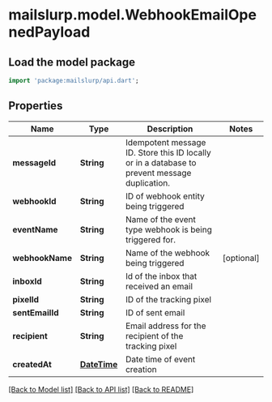 # mailslurp.model.WebhookEmailOpenedPayload

## Load the model package
```dart
import 'package:mailslurp/api.dart';
```

## Properties
Name | Type | Description | Notes
------------ | ------------- | ------------- | -------------
**messageId** | **String** | Idempotent message ID. Store this ID locally or in a database to prevent message duplication. | 
**webhookId** | **String** | ID of webhook entity being triggered | 
**eventName** | **String** | Name of the event type webhook is being triggered for. | 
**webhookName** | **String** | Name of the webhook being triggered | [optional] 
**inboxId** | **String** | Id of the inbox that received an email | 
**pixelId** | **String** | ID of the tracking pixel | 
**sentEmailId** | **String** | ID of sent email | 
**recipient** | **String** | Email address for the recipient of the tracking pixel | 
**createdAt** | [**DateTime**](DateTime) | Date time of event creation | 

[[Back to Model list]](../README#documentation-for-models) [[Back to API list]](../README#documentation-for-api-endpoints) [[Back to README]](../README)


